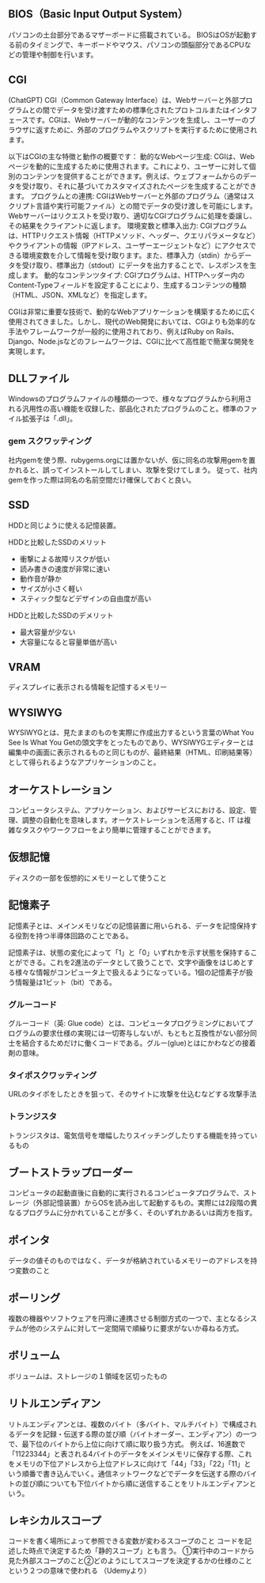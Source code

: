 ## BIOS（Basic Input Output System）

パソコンの土台部分であるマザーボードに搭載されている。
BIOSはOSが起動する前のタイミングで、キーボードやマウス、パソコンの頭脳部分であるCPUなどの管理や制御を行います。

## CGI

(ChatGPT)
CGI（Common Gateway Interface）は、Webサーバーと外部プログラムとの間でデータを受け渡すための標準化されたプロトコルまたはインタフェースです。CGIは、Webサーバーが動的なコンテンツを生成し、ユーザーのブラウザに返すために、外部のプログラムやスクリプトを実行するために使用されます。

以下はCGIの主な特徴と動作の概要です：
動的なWebページ生成: CGIは、Webページを動的に生成するために使用されます。これにより、ユーザーに対して個別のコンテンツを提供することができます。例えば、ウェブフォームからのデータを受け取り、それに基づいてカスタマイズされたページを生成することができます。
プログラムとの連携: CGIはWebサーバーと外部のプログラム（通常はスクリプト言語や実行可能ファイル）との間でデータの受け渡しを可能にします。Webサーバーはリクエストを受け取り、適切なCGIプログラムに処理を委譲し、その結果をクライアントに返します。
環境変数と標準入出力: CGIプログラムは、HTTPリクエスト情報（HTTPメソッド、ヘッダー、クエリパラメータなど）やクライアントの情報（IPアドレス、ユーザーエージェントなど）にアクセスできる環境変数を介して情報を受け取ります。また、標準入力（stdin）からデータを受け取り、標準出力（stdout）にデータを出力することで、レスポンスを生成します。
動的なコンテンツタイプ: CGIプログラムは、HTTPヘッダー内のContent-Typeフィールドを設定することにより、生成するコンテンツの種類（HTML、JSON、XMLなど）を指定します。

CGIは非常に重要な技術で、動的なWebアプリケーションを構築するために広く使用されてきました。しかし、現代のWeb開発においては、CGIよりも効率的な手法やフレームワークが一般的に使用されており、例えばRuby on Rails、Django、Node.jsなどのフレームワークは、CGIに比べて高性能で簡潔な開発を実現します。

## DLLファイル

Windowsのプログラムファイルの種類の一つで、様々なプログラムから利用される汎用性の高い機能を収録した、部品化されたプログラムのこと。標準のファイル拡張子は「.dll」。

### gem スクワッティング

社内gemを使う際、rubygems.orgには置かないが、仮に同名の攻撃用gemを置かれると、誤ってインストールしてしまい、攻撃を受けてしまう。
従って、社内gemを作った際は同名の名前空間だけ確保しておくと良い。

## SSD
HDDと同じように使える記憶装置。

HDDと比較したSSDのメリット
- 衝撃による故障リスクが低い
- 読み書きの速度が非常に速い
- 動作音が静か
- サイズが小さく軽い
- スティック型などデザインの自由度が高い

HDDと比較したSSDのデメリット
- 最大容量が少ない
- 大容量になると容量単価が高い

## VRAM

ディスプレイに表示される情報を記憶するメモリー

## WYSIWYG

WYSIWYGとは、見たままのものを実際に作成出力するという言葉のWhat You See Is What You Getの頭文字をとったものであり、WYSIWYGエディターとは編集中の画面に表示されるものと同じものが、最終結果（HTML、印刷結果等）として得られるようなアプリケーションのこと。

## オーケストレーション

コンピュータシステム、アプリケーション、およびサービスにおける、設定、管理、調整の自動化を意味します。オーケストレーションを活用すると、IT は複雑なタスクやワークフローをより簡単に管理することができます。

## 仮想記憶

ディスクの一部を仮想的にメモリーとして使うこと
## 記憶素子

記憶素子とは、メインメモリなどの記憶装置に用いられる、データを記憶保持する役割を持つ半導体回路のことである。

記憶素子は、状態の変化によって「1」と「0」いずれかを示す状態を保持することができる。これを2進法のデータとして扱うことで、文字や画像をはじめとする様々な情報がコンピュータ上で扱えるようになっている。1個の記憶素子が扱う情報量は1ビット（bit）である。

### グルーコード

グルーコード（英: Glue code）とは、コンピュータプログラミングにおいてプログラムの要求仕様の実現には一切寄与しないが、もともと互換性がない部分同士を結合するためだけに働くコードである。グルー(glue)とはにかわなどの接着剤の意味。

### タイポスクワッティング

URLのタイポをしたときを狙って、そのサイトに攻撃を仕込むなどする攻撃手法

### トランジスタ

トランジスタは、電気信号を増幅したりスイッチングしたりする機能を持っているもの

## ブートストラップローダー

コンピュータの起動直後に自動的に実行されるコンピュータプログラムで、ストレージ（外部記憶装置）からOSを読み出して起動するもの。実際には2段階の異なるプログラムに分かれていることが多く、そのいずれかあるいは両方を指す。

## ポインタ

データの値そのものではなく、データが格納されているメモリーのアドレスを持つ変数のこと

## ポーリング

複数の機器やソフトウェアを円滑に連携させる制御方式の一つで、主となるシステムが他のシステムに対して一定間隔で順繰りに要求がないか尋ねる方式。

## ボリューム

ボリュームは、ストレージの１領域を区切ったもの

## リトルエンディアン

リトルエンディアンとは、複数のバイト（多バイト、マルチバイト）で構成されるデータを記録・伝送する際の並び順（バイトオーダー、エンディアン）の一つで、最下位のバイトから上位に向けて順に取り扱う方式。
例えば、16進数で「11223344」と表される4バイトのデータをメインメモリに保存する際、これをメモリの下位アドレスから上位アドレスに向けて「44」「33」「22」「11」という順番で書き込んでいく。通信ネットワークなどでデータを伝送する際のバイトの並び順についても下位バイトから順に送信することをリトルエンディアンという。

## レキシカルスコープ

コードを書く場所によって参照できる変数が変わるスコープのこと
コードを記述した時点で決定するため「静的スコープ」とも言う。
①実行中のコードから見た外部スコープのこと②どのようにしてスコープを決定するかの仕様のことという２つの意味で使われる
（Udemyより）
